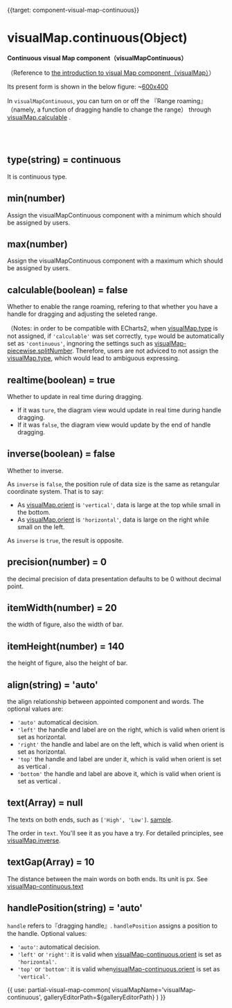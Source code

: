 
{{target: component-visual-map-continuous}}

# visualMap.continuous(Object)

**Continuous visual Map component（visualMapContinuous）**

（Reference to [the introduction to visual Map component（visualMap）](~visualMap)）

Its present form is shown in the below figure: 
~[600x400](${galleryViewPath}doc-example/map-visualMap-continuous&edit=1&reset=1)

In `visualMapContinuous`, you can turn on or off the 『Range roaming』（namely, a function of dragging handle to change the range） through  [visualMap.calculable](~visualMap.calculable) .

<br>
<br>


## type(string) = continuous

It is continuous type.


## min(number)

Assign the visualMapContinuous component with a minimum which should be assigned by users. 


## max(number)

Assign the visualMapContinuous component with a maximum which should be assigned by users. 


## calculable(boolean) = false

Whether to enable the range roaming, refering to that whether you have a handle for dragging and adjusting the seleted range.

（Notes: in order to be compatible with ECharts2, when [visualMap.type](~visualMap.type) is not assigned, if `'calculable'` was set correctly, `type` would be automatically set as `'continuous'`, ingnoring the settings such as  [visualMap-piecewise.splitNumber](~visualMap-piecewise.splitNumber). Therefore, users are not adviced to not assign the [visualMap.type](~visualMap.type), which would lead to ambiguous expressing.  


## realtime(boolean) = true

Whether to update in real time during dragging.

+ If it was `ture`, the diagram view would update in real time during handle dragging. 
+ If it was `false`, the diagram view would update by the end of handle dragging.


## inverse(boolean) = false

Whether to inverse.

As `inverse` is `false`, the position rule of data size is the same as retangular coordinate system. That is to say: 

+ As [visualMap.orient](~visualMap.orient) is `'vertical'`, data is large at the top while small in the bottom.
+ As [visualMap.orient](~visualMap.orient) is `'horizontal'`,  data is large on the right while small on the left.

As `inverse` is `true`, the result is opposite.

## precision(number) = 0

the decimal precision of data presentation defaults to be 0 without decimal point. 


## itemWidth(number) = 20

the width of figure, also the width of bar.  

## itemHeight(number) = 140

the height of figure, also the height of bar.


## align(string) = 'auto'

the align relationship between appointed component and words. The optional values are:  

+ `'auto'` automatical decision.
+ `'left'` the handle and label are on the right, which is valid when orient is set as horizontal.
+ `'right'` the handle and label are on the left, which is valid when orient is set as horizontal.
+ `'top'` the handle and label are under it, which is valid when orient is set as  vertical .
+ `'bottom'` the handle and label are above it, which is valid when orient is set as  vertical .


## text(Array) = null

The texts on both ends, such as `['High', 'Low']`. [sample](${galleryEditorPath}doc-example/map-visualMap-continuous-text&edit=1&reset=1). 

The order in `text`. You'll see it as you have a try. For detailed principles, see [visualMap.inverse](~visualMap.inverse). 


## textGap(Array) = 10

The distance between the main words on both ends. Its unit is px. See [visualMap-continuous.text](~visualMap-continuous.text)


## handlePosition(string) = 'auto'

`handle` refers to『dragging handle』. `handlePosition` assigns a position to the handle. Optional values: 

+ `'auto'`: automatical decision.
+ `'left'` or `'right'`: it is valid when [visualMap-continuous.orient](~visualMap-continuous.orient) is set as `'horizontal'`.
+ `'top'` or `'bottom'`: it is valid when[visualMap-continuous.orient](~visualMap-continuous.orient) is set as `'vertical'`.

{{ use: partial-visual-map-common(
    visualMapName='visualMap-continuous',
    galleryEditorPath=${galleryEditorPath}
) }}

